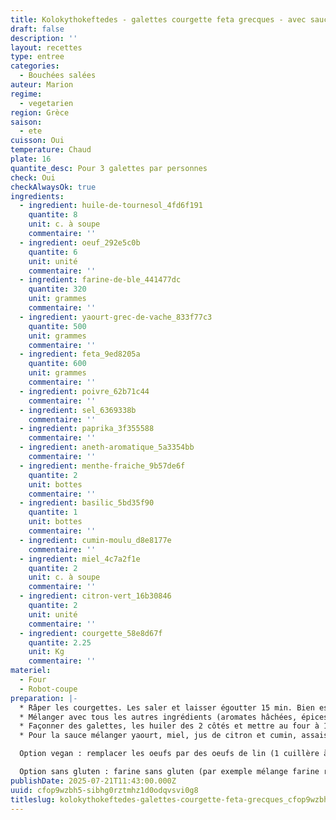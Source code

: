 ```yaml
---
title: Kolokythokeftedes - galettes courgette feta grecques - avec sauce blanche
draft: false
description: ''
layout: recettes
type: entree
categories:
  - Bouchées salées
auteur: Marion
regime:
  - vegetarien
region: Grèce
saison:
  - ete
cuisson: Oui
temperature: Chaud
plate: 16
quantite_desc: Pour 3 galettes par personnes
check: Oui
checkAlwaysOk: true
ingredients:
  - ingredient: huile-de-tournesol_4fd6f191
    quantite: 8
    unit: c. à soupe
    commentaire: ''
  - ingredient: oeuf_292e5c0b
    quantite: 6
    unit: unité
    commentaire: ''
  - ingredient: farine-de-ble_441477dc
    quantite: 320
    unit: grammes
    commentaire: ''
  - ingredient: yaourt-grec-de-vache_833f77c3
    quantite: 500
    unit: grammes
    commentaire: ''
  - ingredient: feta_9ed8205a
    quantite: 600
    unit: grammes
    commentaire: ''
  - ingredient: poivre_62b71c44
    commentaire: ''
  - ingredient: sel_6369338b
    commentaire: ''
  - ingredient: paprika_3f355588
    commentaire: ''
  - ingredient: aneth-aromatique_5a3354bb
    commentaire: ''
  - ingredient: menthe-fraiche_9b57de6f
    quantite: 2
    unit: bottes
    commentaire: ''
  - ingredient: basilic_5bd35f90
    quantite: 1
    unit: bottes
    commentaire: ''
  - ingredient: cumin-moulu_d8e8177e
    commentaire: ''
  - ingredient: miel_4c7a2f1e
    quantite: 2
    unit: c. à soupe
    commentaire: ''
  - ingredient: citron-vert_16b30846
    quantite: 2
    unit: unité
    commentaire: ''
  - ingredient: courgette_58e8d67f
    quantite: 2.25
    unit: Kg
    commentaire: ''
materiel:
  - Four
  - Robot-coupe
preparation: |-
  * Râper les courgettes. Les saler et laisser égoutter 15 min. Bien essorer les courgettes râpées avec l'aide d'un torchon.
  * Mélanger avec tous les autres ingrédients (aromates hâchées, épices, feta, oeufs battus, farine, zeste du citron) sauf le miel, le jus du citron le yaourt qui sont pour la sauce et l'huile qui est pour la cuisson. Normalement pas besoin de re saler, la feta sale  beaucoup et les courgettes sont salées par la première étape.
  * Façonner des galettes, les huiler des 2 côtés et mettre au four à 180°C 20-30 minutes en retournant à mi-cuisson. Pour aller plus vite il est possible de plutôt faire des plaques entières qu'on découpe en parts carrées après ou avant la cuisson avec un couteau.
  * Pour la sauce mélanger yaourt, miel, jus de citron et cumin, assaissonner

  Option vegan : remplacer les oeufs par des oeufs de lin (1 cuillère à soupe de lin moulu pour 2,5 CS d'eau tiède, attendre 10min) ou essayer avec de la farine de pois chiche; la feta par du yaourt de soja (en mettre moins); saler plus. Le yaourt grec par du yaourt de soja, le miel par du sirop d'agave.

  Option sans gluten : farine sans gluten (par exemple mélange farine riz maïs)
publishDate: 2025-07-21T11:43:00.000Z
uuid: cfop9wzbh5-sibhg0rztmhz1d0odqvsvi0g8
titleslug: kolokythokeftedes-galettes-courgette-feta-grecques_cfop9wzbh5-sibhg0rztmhz1d0odqvsvi0g8
---
```


